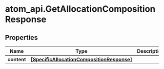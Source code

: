 # atom_api.GetAllocationCompositionResponse

## Properties
Name | Type | Description | Notes
------------ | ------------- | ------------- | -------------
**content** | [**[SpecificAllocationCompositionResponse]**](SpecificAllocationCompositionResponse.md) |  | [optional] 


